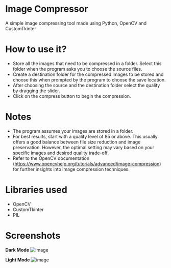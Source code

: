 # Image Compressor
A simple image compressing tool made using Python, OpenCV and CustomTkinter

# How to use it?
- Store all the images that need to be compressed in a folder. Select this folder when the program asks you to choose the source files.
- Create a destination folder for the compressed images to be stored and choose this when prompted by the program to choose the save location.
- After choosing the source and the destination folder select the quality by dragging the slider.
- Click on the compress button to begin the compression.

# Notes
- The program assumes your images are stored in a folder.
- For best results, start with a quality level of 85 or above. This usually offers a good balance between file size reduction and image preservation. However, the optimal setting may vary based on your specific images and desired quality trade-off.
- Refer to the OpenCV documentation (https://www.opencvhelp.org/tutorials/advanced/image-compression) for further insights into image compression techniques.

# Libraries used
- OpenCV
- CustomTkinter
- PIL

# Screenshots

**Dark Mode**
![image](https://github.com/ramanan-b-r/Image_Compressor/assets/173793293/454051c5-7773-4619-8cb2-7412f9eb69e2)

**Light Mode**
![image](https://github.com/ramanan-b-r/Image_Compressor/assets/173793293/3cc0f57c-6b09-467d-984c-d94d8ce30005)
